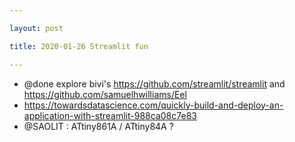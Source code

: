 ```yaml
---

layout: post

title: 2020-01-26 Streamlit fun

---
```



-   @done explore bivi's https://github.com/streamlit/streamlit and
    https://github.com/samuelhwilliams/Eel
-   https://towardsdatascience.com/quickly-build-and-deploy-an-application-with-streamlit-988ca08c7e83
-   @SAOLIT : ATtiny861A / ATtiny84A ?


